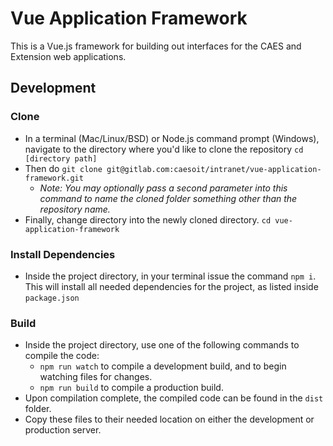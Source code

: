 # Vue Application Framework
This is a Vue.js framework for building out interfaces for the CAES and Extension web applications.

## Development
### Clone
* In a terminal (Mac/Linux/BSD) or Node.js command prompt (Windows), navigate to the directory where you'd like to clone the repository `cd [directory path]`
* Then do `git clone git@gitlab.com:caesoit/intranet/vue-application-framework.git`
	* _Note: You may optionally pass a second parameter into this command to name the cloned folder something other than the repository name._
* Finally, change directory into the newly cloned directory. `cd vue-application-framework`

### Install Dependencies
* Inside the project directory, in your terminal issue the command `npm i`.  This will install all needed dependencies for the project, as listed inside `package.json`

### Build
* Inside the project directory, use one of the following commands to compile the code:
	* `npm run watch` to compile a development build, and to begin watching files for changes.
	* `npm run build` to compile a production build.
* Upon compilation complete, the compiled code can be found in the `dist` folder.
* Copy these files to their needed location on either the development or production server.
